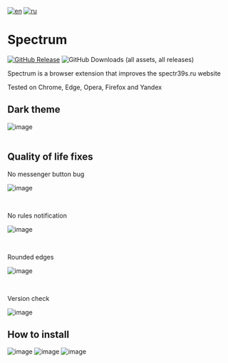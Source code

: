 [![en](https://img.shields.io/badge/lang-EN-red.svg?label=)](https://github.com/Alextimka/Spectrum/blob/main/README.md)
[![ru](https://img.shields.io/badge/lang-RU-green.svg?label=)](https://github.com/Alextimka/Spectrum/blob/main/README/README.ru.md)
# Spectrum

[![GitHub Release](https://img.shields.io/github/v/release/Alextimka/Spectrum?label=&style=flat&logo=github)](https://github.com/Alextimka/Spectrum/releases/latest/download/Spectrum.zip)
![GitHub Downloads (all assets, all releases)](https://img.shields.io/github/downloads/Alextimka/Spectrum/total?label=Downloads&color=red)

Spectrum is a browser extension that improves the spectr39s.ru website

Tested on Chrome, Edge, Opera, Firefox and Yandex

<h2>Dark theme</h2>

![image](https://github.com/Alextimka/Spectrum/assets/59509074/39fb54aa-7236-4a6d-b361-3a5abc83c4b5)
<br><br>
<h2>Quality of life fixes</h2>
<p>No messenger button bug</p>

![image](https://github.com/Alextimka/Spectrum/assets/59509074/8bb337f3-c569-42fa-a02d-9c2b84ee85f6)

<br>
<p>No rules notification</p>

![image](https://github.com/Alextimka/Spectrum/assets/59509074/a0d3e22d-d5bd-42e6-ba6c-0c7f3db9a971)

<br>
<p>Rounded edges</p>

![image](https://github.com/Alextimka/Spectrum/assets/59509074/b3c58ee1-59ca-413e-9f1e-72627d1c889b)

<br>
<p>Version check</p>

![image](https://github.com/Alextimka/Spectrum/assets/59509074/771f6d1e-36c0-4d23-9113-ffdf083e36e9)

<h2>How to install</h2>

![image](https://github.com/Alextimka/Spectrum/assets/59509074/e0f06eca-55c0-487d-aa89-9893231a774f)
![image](https://github.com/Alextimka/Spectrum/assets/59509074/8da4e707-f9cb-4935-9bce-d26c896f3085)
![image](https://github.com/Alextimka/Spectrum/assets/59509074/e1e515cd-29cb-47c5-86ae-6119ccd8d333)
